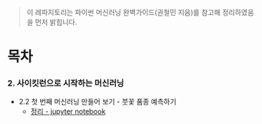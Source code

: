 > 이 레파지토리는 파이썬 머신러닝 완벽가이드(권철민 지음)를 참고해 정리하였음을 먼저 밝힙니다.

# 목차
### 2. 사이킷런으로 시작하는 머신러닝
* 2.2 첫 번째 머신러닝 만들어 보기 - 붓꽃 품종 예측하기
  * [정리 - jupyter notebook](https://github.com/sbdkimmango/ml_dinosaur/blob/master/02_sklearn/02.%20%EC%B2%AB%20%EB%B2%88%EC%A7%B8%20%EB%A8%B8%EC%8B%A0%EB%9F%AC%EB%8B%9D%20%EB%A7%8C%EB%93%A4%EC%96%B4%20%EB%B3%B4%EA%B8%B0%20-%20%EB%B6%93%EA%BD%83%20%ED%92%88%EC%A2%85%20%EC%98%88%EC%B8%A1%ED%95%98%EA%B8%B0.ipynb)  